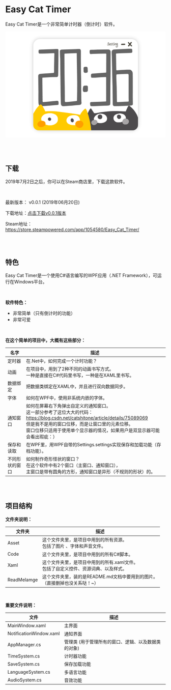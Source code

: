 # Easy Cat Timer

Easy Cat Timer是一个非常简单计时器（倒计时）软件。

![主界面](ReadMeImage/MainWindow.png)

<br/>

<br/>

## 下载

2019年7月2日之后，你可以在Steam商店里，下载这款软件。

<br/>

最新版本：  v0.0.1 (2019年06月20日)

下载地址：[点击下载v0.0.1版本](https://github.com/xujiangjiang/Easy-Cat-Timer/releases/download/v0.0.1/Easy.Cat.Timer.v0.0.1.zip)

Steam地址：https://store.steampowered.com/app/1054580/Easy_Cat_Timer/

<br/>

<br/>

## 特色

Easy Cat Timer是一个使用C#语言编写的WPF应用（.NET Framework），可运行在Windows平台。

<br/>

**软件特色：**

- 非常简单（只有倒计时的功能）
- 非常可爱

<br/>

**在这个简单的项目中，大概有这些部分：**

| 名字           | 描述                                                         |
| -------------- | ------------------------------------------------------------ |
| 定时器         | 在.Net中，如何完成一个计时功能？                             |
| 动画           | 在项目中，用到了2种不同的动画书写方式。<br />一种是直接在C#代码里书写，一种是在XAML里书写。 |
| 数据绑定       | 把数据类绑定在XAML中，并且进行双向数据同步。                 |
| 字体           | 如何在WPF中，使用非系统内嵌的字体。                          |
| 通知窗口       | 如何在屏幕右下角弹出自定义的通知窗口。<br />这一部分参考了这位大大的代码：<br />https://blog.csdn.net/catshitone/article/details/75089069<br />但是我不是用的窗口位移，而是让窗口里的元素位移。<br />窗口位移只适用于使用单个显示器的情况，如果用户是双显示器可能会看出瑕疵：） |
| 保存和读取     | 在WPF里，用WPF自带的Settings.settings实现保存和加载功能（存档功能）。 |
| 不同形状的窗口 | 如何制作奇形怪状的窗口？<br />在这个软件中有2个窗口（主窗口、通知窗口），<br />主窗口是带有圆角的方形，通知窗口是异形（不规则的形状）的。 |

<br/>

<br/>

## 项目结构

**文件夹说明：**

| 文件夹      | 描述                                                         |
| ----------- | ------------------------------------------------------------ |
| Asset       | 这个文件夹里，是项目中用到的所有资源。<br />包括了图片 、字体和声音文件。 |
| Code        | 这个文件夹里，是项目中用到的所有C#脚本。                     |
| Xaml        | 这个文件夹里，是项目中用到的所有.xaml文件。<br />包括了自定义控件、资源词典、以及样式。 |
| ReadMeIamge | 这个文件夹里，装的是README.md文档中要用到的图片。<br />（直接删掉也没关系哒！~） |

<br/>

**重要文件说明：**

| 文件                    | 描述                                                 |
| ----------------------- | ---------------------------------------------------- |
| MainWindow.xaml         | 主界面                                               |
| NotificationWindow.xaml | 通知界面                                             |
| AppManager.cs           | 管理类  (用于管理所有的窗口、逻辑、以及数据类的对象) |
| TimeSystem.cs           | 计时器功能                                           |
| SaveSystem.cs           | 保存加载功能                                         |
| LanguageSystem.cs       | 多语言功能                                           |
| AudioSystem.cs          | 音效功能                                             |























